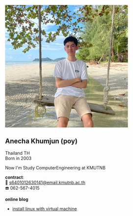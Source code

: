 <img src="Mypicture.jpg" width="400" height="400">

## Anecha Khumjun (poy)
Thailand TH  
Born in 2003  

Now I'm Study ComputerEngineering at KMUTNB  

**contract**:  
:envelope_with_arrow: s6401012630141@email.kmutnb.ac.th  
:phone: 062-567-4015

**online blog**

* [install linux with virtual machine](https://www.youtube.com/watch?v=EgBNAXgkDHw)


